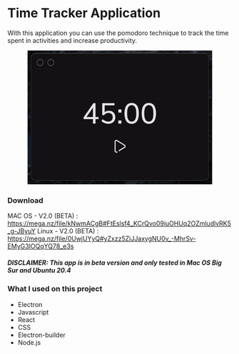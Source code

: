 # Time Tracker Application

With this application you can use the pomodoro technique to track the time spent in activities and increase productivity.

<p align="center" >
  <img src="./demo.gif" style="height: 300px">
</p>

### Download

MAC OS - V2.0 (BETA) : https://mega.nz/file/kNwmACgB#FtEslsf4_KCrQvo09iuOHUq2OZmludlvRK5_g-JByuY
Linux - V2.0 (BETA) : https://mega.nz/file/0UwjUYyQ#yZxzz5ZiJJaxygNU0v_-MhrSv-EMyG3IOQqYQ78_e3s

##### DISCLAIMER: This app is in beta version and only tested in Mac OS Big Sur and Ubuntu 20.4

### What I used on this project

- Electron
- Javascript
- React
- CSS
- Electron-builder
- Node.js

